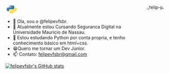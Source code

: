<div style="display: inline_block"><br>
  <img align="center" alt="Felip-Python" height="30" width="40" src="https://raw.githubusercontent.com/devicons/devicon/master/icons/python/python-original.svg">
  <img align="right" alt="felip-pic" height="150" style="border-radius:50px;" src="https://avatarfiles.alphacoders.com/230/230348.jpg?width=676&height=676">


- 👋 Ola, sou o  @felipevfsbr.
- 📖 Atualmente estou Cursando Seguranca Digital na Universidade Mauricio de Nassau.
- 🐍 Estou estudando Python por conta propria, e tenho conhecimento básico em html+css.
- 😁Quero me tornar um Dev Junior.
- 📫 Contato: felipevfsbr@gmail.com

[![felipevfsbr's GitHub stats](https://github-readme-stats.vercel.app/api?username=felipevfsbr)](https://github.com/anuraghazra/github-readme-stats)



<!---
felipevfsbr/felipevfsbr is a ✨ special ✨ repository because its `README.md` (this file) appears on your GitHub profile.
You can click the Preview link to take a look at your changes.
--->
